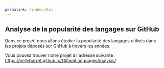 ```yaml
---
permalink: /index.html
---
```


## Analyse de la popularité des langages sur GitHub

Dans ce projet, nous allons étudier la popularité des langages utilisés dans les projets déposés sur GitHub à travers les années. 

Vous pouvez trouver notre projet à l'adresse suivante : https://nellybarret.github.io/GithubLanguagesAnalysis/
